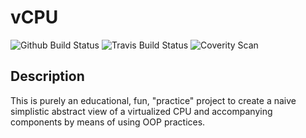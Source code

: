 # vCPU
![Github Build Status](https://github.com/Joxno/vCPU/workflows/OnPush/badge.svg)
![Travis Build Status](https://travis-ci.org/Joxno/vCPU.svg?branch=master)
![Coverity Scan](https://scan.coverity.com/projects/18940/badge.svg)
## Description
This is purely an educational, fun, "practice" project to create a naive simplistic abstract view of a virtualized CPU and accompanying components by means of using OOP practices.
